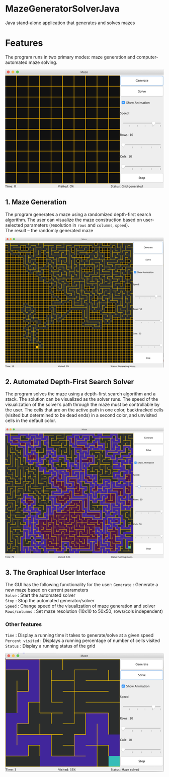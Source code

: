 # MazeGeneratorSolverJava
Java stand-alone application that generates and solves mazes

# Features
The program runs in two primary modes: maze generation and computer-automated maze solving.

![Grid](/Images/1.png)

  ## 1. Maze Generation
The program generates a maze using a randomized depth-first search algorithm. The user can visualize the maze construction based on user-selected parameters (resolution in `rows` and `columns`, `speed`).  <br/>
The result – the randomly generated maze

![Generating](/Images/3.png)

  ## 2. Automated Depth-First Search Solver
The program solves the maze using a depth-first search algorithm and a stack. The solution can be visualized as the solver runs. The speed of the visualization of the solver’s path through the maze must be controllable by the user. 
The cells that are on the active path in one color, backtracked cells (visited but determined to be dead ends) in a
second color, and unvisited cells in the default color. 

![Solving](/Images/4.png)

  ## 3. The Graphical User Interface
The GUI has the following functionality for the user:
`Generate`      : Generate a new maze based on current parameters <br/>
`Solve`         : Start the automated solver <br/>
`Stop`          : Stop the automated generator/solver <br/>
`Speed`         : Change speed of the visualization of maze generation and solver <br/>
`Rows/columns`  : Set maze resolution (10x10 to 50x50; rows/cols independent) <br/>

   ### Other features
`Time`            : Display a running time it takes to generate/solve at a given speed
`Percent visited` : Displays a running percentage of number of cells visited
`Status`          : Display a running status of the grid

![Generated & Solved](/Images/2.png)







